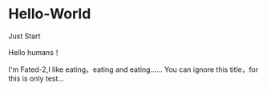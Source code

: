 # Hello-World
Just  Start

Hello humans！

I'm Fated-2,I like eating，eating and eating......
You can ignore this title，for this is only test...
